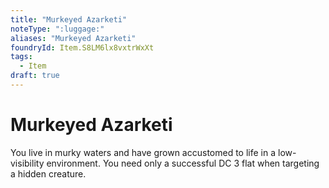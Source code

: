 ```yaml
---
title: "Murkeyed Azarketi"
noteType: ":luggage:"
aliases: "Murkeyed Azarketi"
foundryId: Item.S8LM6lx8vxtrWxXt
tags:
  - Item
draft: true
---
```


# Murkeyed Azarketi

You live in murky waters and have grown accustomed to life in a low-visibility environment. You need only a successful DC 3 flat when targeting a hidden creature.
